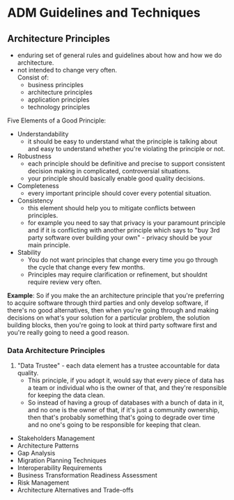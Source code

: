 # ADM Guidelines and Techniques

## Architecture Principles
   - enduring set of general rules and guidelines about how and how we do architecture.
   - not intended to change very often.  
Consist of:
       - business principles
       - architecture principles
       - application principles
       - technology principles
    
Five Elements of a Good Principle:
* Understandability
    - it should be easy to understand what the principle is talking about and easy to understand whether you're violating the principle or not.
* Robustness
    - each principle should be definitive and precise to support consistent decision making in complicated, controversial situations.
    - your principle should basically enable good quality decisions.
* Completeness
    - every important principle should cover every potential situation.
* Consistency
    - this element should help you to mitigate conflicts between principles.
    - for example you need to say that privacy is your paramount principle and if it is conflicting with another principle which says to "buy 3rd party software over building your own" - privacy should be your main principle.
* Stability
    - You do not want principles that change every time you go through the cycle that change every few months.
    - Principles may require clarification or refinement, but shouldnt require review very often.

**Example**: So if you make the an architecture principle that you're preferring to acquire software through third parties and only develop software, if there's no good alternatives, then when you're going through and making decisions on what's your solution for a particular problem, the solution building blocks, then you're going to look at third party software first and you're really going to need a good reason.

### Data Architecture Principles
1. "Data Trustee" - each data element has a trustee accountable for data quality.
   - This principle, if you adopt it, would say that every piece of data has a team or individual who is the owner of that, and they're responsible for keeping the data clean.  
   - So instead of having a group of databases with a bunch of data in it, and no one is the owner of that, if it's just a community ownership, then that's probably something that's going to degrade over time and no one's going to be responsible for keeping that clean. 

* Stakeholders Management
* Architecture Patterns
* Gap Analysis
* Migration Planning Techniques
* Interoperability Requirements
* Business Transformation Readiness Assessment
* Risk Management
* Architecture Alternatives and Trade-offs

